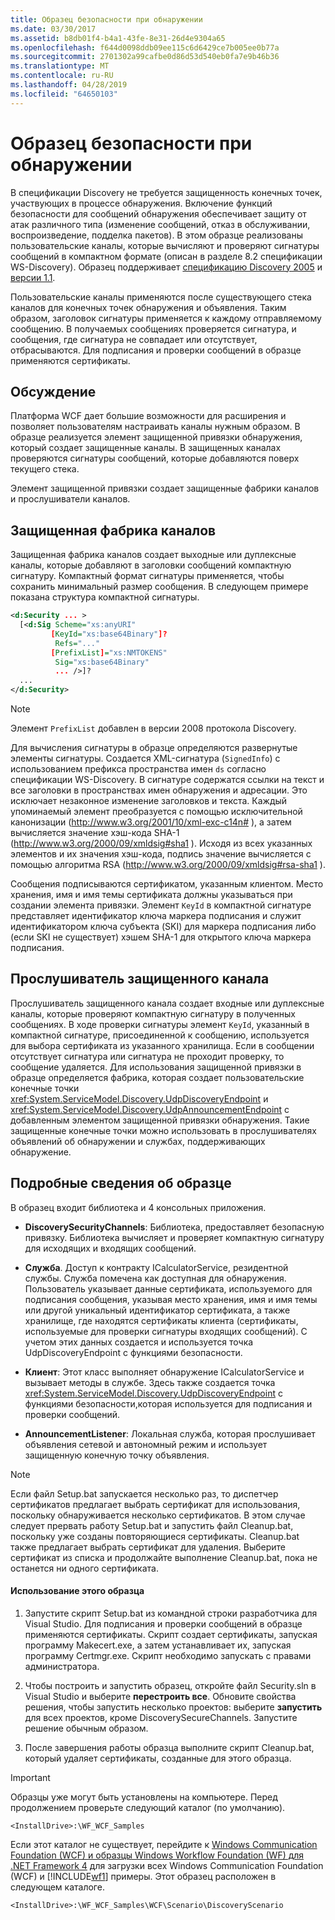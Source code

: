 ```yaml
---
title: Образец безопасности при обнаружении
ms.date: 03/30/2017
ms.assetid: b8db01f4-b4a1-43fe-8e31-26d4e9304a65
ms.openlocfilehash: f644d0098ddb09ee115c6d6429ce7b005ee0b77a
ms.sourcegitcommit: 2701302a99cafbe0d86d53d540eb0fa7e9b46b36
ms.translationtype: MT
ms.contentlocale: ru-RU
ms.lasthandoff: 04/28/2019
ms.locfileid: "64650103"
---
```

# <a name="discovery-security-sample"></a>Образец безопасности при обнаружении
В спецификации Discovery не требуется защищенность конечных точек, участвующих в процессе обнаружения. Включение функций безопасности для сообщений обнаружения обеспечивает защиту от атак различного типа (изменение сообщений, отказ в обслуживании, воспроизведение, подделка пакетов). В этом образце реализованы пользовательские каналы, которые вычисляют и проверяют сигнатуры сообщений в компактном формате (описан в разделе 8.2 спецификации WS-Discovery). Образец поддерживает [спецификацию Discovery 2005](https://go.microsoft.com/fwlink/?LinkId=177912) и [версии 1.1](https://go.microsoft.com/fwlink/?LinkId=179677).  
  
 Пользовательские каналы применяются после существующего стека каналов для конечных точек обнаружения и объявления. Таким образом, заголовок сигнатуры применяется к каждому отправляемому сообщению. В получаемых сообщениях проверяется сигнатура, и сообщения, где сигнатура не совпадает или отсутствует, отбрасываются. Для подписания и проверки сообщений в образце применяются сертификаты.  
  
## <a name="discussion"></a>Обсуждение  
 Платформа WCF дает большие возможности для расширения и позволяет пользователям настраивать каналы нужным образом. В образце реализуется элемент защищенной привязки обнаружения, который создает защищенные каналы. В защищенных каналах проверяются сигнатуры сообщений, которые добавляются поверх текущего стека.  
  
 Элемент защищенной привязки создает защищенные фабрики каналов и прослушиватели каналов.  
  
## <a name="secure-channel-factory"></a>Защищенная фабрика каналов  
 Защищенная фабрика каналов создает выходные или дуплексные каналы, которые добавляют в заголовки сообщений компактную сигнатуру. Компактный формат сигнатуры применяется, чтобы сохранить минимальный размер сообщения. В следующем примере показана структура компактной сигнатуры.  
  
```xml  
<d:Security ... >   
  [<d:Sig Scheme="xs:anyURI"   
         [KeyId="xs:base64Binary"]?  
          Refs="..."  
         [PrefixList]="xs:NMTOKENS"   
          Sig="xs:base64Binary"   
          ... />]?  
  ...   
</d:Security>  
```  
  
> [!NOTE]
>  Элемент `PrefixList` добавлен в версии 2008 протокола Discovery.  
  
 Для вычисления сигнатуры в образце определяются развернутые элементы сигнатуры. Создается XML-сигнатура (`SignedInfo`) с использованием префикса пространства имен `ds` согласно спецификации WS-Discovery. В сигнатуре содержатся ссылки на текст и все заголовки в пространствах имен обнаружения и адресации. Это исключает незаконное изменение заголовков и текста. Каждый упоминаемый элемент преобразуется с помощью исключительной канонизации (http://www.w3.org/2001/10/xml-exc-c14n# ), а затем вычисляется значение хэш-кода SHA-1 (http://www.w3.org/2000/09/xmldsig#sha1 ). Исходя из всех указанных элементов и их значения хэш-кода, подпись значение вычисляется с помощью алгоритма RSA (http://www.w3.org/2000/09/xmldsig#rsa-sha1 ).  
  
 Сообщения подписываются сертификатом, указанным клиентом. Место хранения, имя и имя темы сертификата должны указываться при создании элемента привязки. Элемент `KeyId` в компактной сигнатуре представляет идентификатор ключа маркера подписания и служит идентификатором ключа субъекта (SKI) для маркера подписания либо (если SKI не существует) хэшем SHA-1 для открытого ключа маркера подписания.  
  
## <a name="secure-channel-listener"></a>Прослушиватель защищенного канала  
 Прослушиватель защищенного канала создает входные или дуплексные каналы, которые проверяют компактную сигнатуру в полученных сообщениях. В ходе проверки сигнатуры элемент `KeyId`, указанный в компактной сигнатуре, присоединенной к сообщению, используется для выбора сертификата из указанного хранилища. Если в сообщении отсутствует сигнатура или сигнатура не проходит проверку, то сообщение удаляется. Для использования защищенной привязки в образце определяется фабрика, которая создает пользовательские конечные точки <xref:System.ServiceModel.Discovery.UdpDiscoveryEndpoint> и <xref:System.ServiceModel.Discovery.UdpAnnouncementEndpoint> с добавленным элементом защищенной привязки обнаружения. Такие защищенные конечные точки можно использовать в прослушивателях объявлений об обнаружении и службах, поддерживающих обнаружение.  
  
## <a name="sample-details"></a>Подробные сведения об образце  
 В образец входит библиотека и 4 консольных приложения.  
  
- **DiscoverySecurityChannels**: Библиотека, предоставляет безопасную привязку. Библиотека вычисляет и проверяет компактную сигнатуру для исходящих и входящих сообщений.  
  
- **Служба**. Доступ к контракту ICalculatorService, резидентной службы. Служба помечена как доступная для обнаружения. Пользователь указывает данные сертификата, используемого для подписания сообщения, указывая место хранения, имя и имя темы или другой уникальный идентификатор сертификата, а также хранилище, где находятся сертификаты клиента (сертификаты, используемые для проверки сигнатуры входящих сообщений). С учетом этих данных создается и используется точка UdpDiscoveryEndpoint с функциями безопасности.  
  
- **Клиент**: Этот класс выполняет обнаружение ICalculatorService и вызывает методы в службе. Здесь также создается точка <xref:System.ServiceModel.Discovery.UdpDiscoveryEndpoint> с функциями безопасности,которая используется для подписания и проверки сообщений.  
  
- **AnnouncementListener**: Локальная служба, которая прослушивает объявления сетевой и автономный режим и использует защищенную конечную точку объявления.  
  
> [!NOTE]
>  Если файл Setup.bat запускается несколько раз, то диспетчер сертификатов предлагает выбрать сертификат для использования, поскольку обнаруживается несколько сертификатов. В этом случае следует прервать работу Setup.bat и запустить файл Cleanup.bat, поскольку уже созданы повторяющиеся сертификаты. Cleanup.bat также предлагает выбрать сертификат для удаления. Выберите сертификат из списка и продолжайте выполнение Cleanup.bat, пока не останется ни одного сертификата.  
  
#### <a name="to-use-this-sample"></a>Использование этого образца  
  
1. Запустите скрипт Setup.bat из командной строки разработчика для Visual Studio. Для подписания и проверки сообщений в образце применяются сертификаты. Скрипт создает сертификаты, запуская программу Makecert.exe, а затем устанавливает их, запуская программу Certmgr.exe. Скрипт необходимо запускать с правами администратора.  
  
2. Чтобы построить и запустить образец, откройте файл Security.sln в Visual Studio и выберите **перестроить все**. Обновите свойства решения, чтобы запустить несколько проектов: выберите **запустить** для всех проектов, кроме DiscoverySecureChannels. Запустите решение обычным образом.  
  
3. После завершения работы образца выполните скрипт Cleanup.bat, который удаляет сертификаты, созданные для этого образца.  
  
> [!IMPORTANT]
>  Образцы уже могут быть установлены на компьютере. Перед продолжением проверьте следующий каталог (по умолчанию).  
>   
>  `<InstallDrive>:\WF_WCF_Samples`  
>   
>  Если этот каталог не существует, перейдите к [Windows Communication Foundation (WCF) и образцы Windows Workflow Foundation (WF) для .NET Framework 4](https://go.microsoft.com/fwlink/?LinkId=150780) для загрузки всех Windows Communication Foundation (WCF) и [!INCLUDE[wf1](../../../../includes/wf1-md.md)] примеры. Этот образец расположен в следующем каталоге.  
>   
>  `<InstallDrive>:\WF_WCF_Samples\WCF\Scenario\DiscoveryScenario`  
